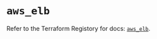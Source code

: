 # `aws_elb`

Refer to the Terraform Registory for docs: [`aws_elb`](https://www.terraform.io/docs/providers/aws/r/elb).
